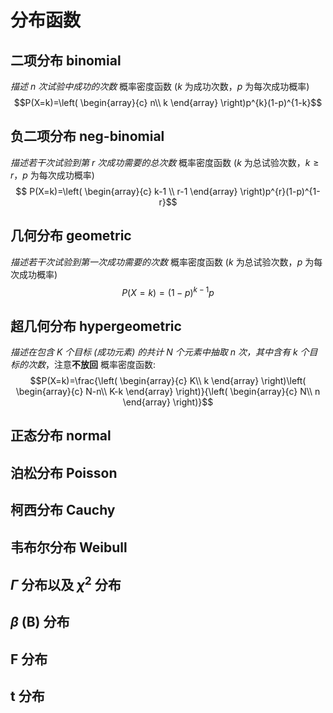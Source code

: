 # 分布函数
## 二项分布 binomial
*描述 $n$ 次试验中成功的次数*
概率密度函数 ($k$ 为成功次数，$p$ 为每次成功概率)
$$P(X=k)=\left( \begin{array}{c} n\\ k \end{array} \right)p^{k}(1-p)^{1-k}$$
## 负二项分布 neg-binomial
*描述若干次试验到第 $r$ 次成功需要的总次数*
概率密度函数 ($k$ 为总试验次数，$k\geqslant r$，$p$ 为每次成功概率) $$ P(X=k)=\left( \begin{array}{c} k-1 \\ r-1 \end{array} \right)p^{r}(1-p)^{1-r}$$
## 几何分布 geometric
*描述若干次试验到第一次成功需要的次数*
概率密度函数 ($k$ 为总试验次数，$p$ 为每次成功概率) $$ P(X=k)=(1-p)^{k-1}p$$
## 超几何分布 hypergeometric
*描述在包含 $K$ 个目标 (成功元素) 的共计 $N$ 个元素中抽取 $n$ 次，其中含有 $k$ 个目标的次数*，注意**不放回**
概率密度函数: $$P(X=k)=\frac{\left( \begin{array}{c} K\\ k \end{array} \right)\left( \begin{array}{c} N-n\\ K-k \end{array} \right)}{\left( \begin{array}{c} N\\ n \end{array} \right)}$$
## 正态分布 normal
## 泊松分布 Poisson
## 柯西分布 Cauchy
## 韦布尔分布 Weibull
## $\Gamma$ 分布以及 $\chi^{2}$ 分布
## $\beta$ (B) 分布
## F 分布
## t 分布
